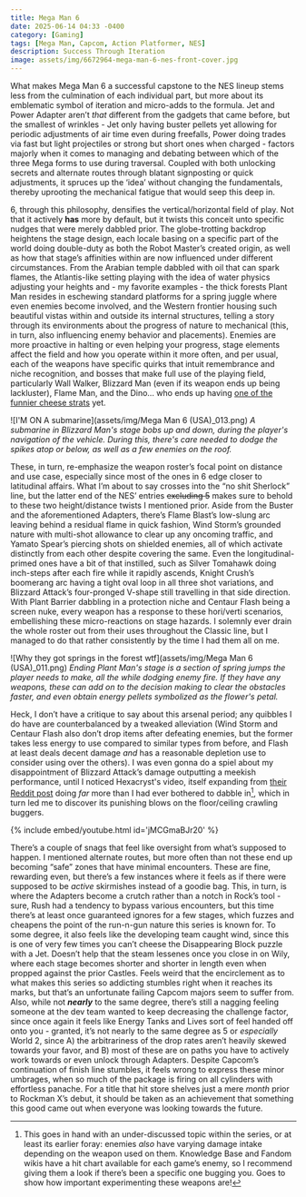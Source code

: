 ```yaml
---
title: Mega Man 6
date: 2025-06-14 04:33 -0400
category: [Gaming]
tags: [Mega Man, Capcom, Action Platformer, NES]
description: Success Through Iteration
image: assets/img/6672964-mega-man-6-nes-front-cover.jpg
---
```


What makes Mega Man 6 a successful capstone to the NES lineup stems less from the culmination of each individual part, but more about its emblematic symbol of iteration and micro-adds to the formula. Jet and Power Adapter aren’t *that* different from the gadgets that came before, but the smallest of wrinkles - Jet only having buster pellets yet allowing for periodic adjustments of air time even during freefalls, Power doing trades via fast but light projectiles or strong but short ones when charged  - factors majorly when it comes to managing and debating between which of the three Mega forms to use during traversal. Coupled with both unlocking secrets and alternate routes through blatant signposting or quick adjustments, it spruces up the ‘idea’ without changing the fundamentals, thereby uprooting the mechanical fatigue that would seep this deep in.

6, through this philosophy, densifies the vertical/horizontal field of play. Not that it actively **has** more by default, but it twists this conceit unto specific nudges that were merely dabbled prior. The globe-trotting backdrop heightens the stage design, each locale basing on a specific part of the world doing double-duty as both the Robot Master’s created origin, as well as how that stage’s affinities within are now influenced under different circumstances. From the Arabian temple dabbled with oil that can spark flames, the Atlantis-like setting playing with the idea of water physics adjusting your heights and - my favorite examples - the thick forests Plant Man resides in eschewing standard platforms for a spring juggle where even enemies become involved, and the Western frontier housing such beautiful vistas within and outside its internal structures, telling a story through its environments about the progress of nature to mechanical (this, in turn, also influencing enemy behavior and placements). Enemies are more proactive in halting or even helping your progress, stage elements affect the field and how you operate within it more often, and per usual, each of the weapons have specific quirks that intuit remembrance and niche recognition, and bosses that make full use of the playing field, particularly Wall Walker, Blizzard Man (even if its weapon ends up being lackluster), Flame Man, and the Dino… who ends up having [one of the funnier cheese strats](https://streamable.com/itpfyd) yet. 

![I'M ON A submarine](assets/img/Mega Man 6 (USA)_013.png)
_A submarine in Blizzard Man's stage bobs up and down, during the player's navigation of the vehicle. During this, there's care needed to dodge the spikes atop or below, as well as a few enemies on the roof._

These, in turn, re-emphasize the weapon roster’s focal point on distance and use case, especially since most of the ones in 6 edge closer to latitudinal affairs. What I’m about to say crosses into the “no shit Sherlock” line, but the latter end of the NES’ entries ~~excluding 5~~ makes sure to behold to these two height/distance twists I mentioned prior. Aside from the Buster and the aforementioned Adapters, there’s Flame Blast’s low-slung arc leaving behind a residual flame in quick fashion, Wind Storm’s grounded nature with multi-shot allowance to clear up any oncoming traffic, and Yamato Spear’s piercing shots on shielded enemies, all of which activate distinctly from each other despite covering the same. Even the longitudinal-primed ones have a bit of that instilled, such as Silver Tomahawk doing inch-steps after each fire while it rapidly ascends, Knight Crush’s boomerang arc having a tight oval loop in all three shot variations, and Blizzard Attack’s four-pronged V-shape still travelling in that side direction. With Plant Barrier dabbling in a protection niche and Centaur Flash being a screen nuke, every weapon has a response to these hori/verti scenarios, embellishing these micro-reactions on stage hazards. I solemnly ever drain the whole roster out from their uses throughout the Classic line, but I managed to do that rather consistently by the time I had them all on me. 

![Why they got springs in the forest wtf](assets/img/Mega Man 6 (USA)_011.png)
_Ending Plant Man's stage is a section of spring jumps the player needs to make, all the while dodging enemy fire. If they have any weapons, these can add on to the decision making to clear the obstacles faster, and even obtain energy pellets symbolized as the flower's petal._

Heck, I don’t have a critique to say about this arsenal period; any quibbles I do have are counterbalanced by a tweaked alleviation (Wind Storm and Centaur Flash also don’t drop items after defeating enemies, but the former takes less energy to use compared to similar types from before, and Flash at least deals decent damage *and* has a reasonable depletion use to consider using over the others). I was even gonna do a spiel about my disappointment of Blizzard Attack’s damage outputting a meekish performance, until I noticed Hexacryst's video, itself expanding from [their Reddit post](https://www.reddit.com/r/Megaman/comments/13geqec/showing_off_with_blizzard_attack/) doing *far* more than I had ever bothered to dabble in[^1], which in turn led me to discover its punishing blows on the floor/ceiling crawling buggers.

{% include embed/youtube.html id='jMCGmaBJr20' %}

There’s a couple of snags that feel like oversight from what’s supposed to happen. I mentioned alternate routes, but more often than not these end up becoming “safe” zones that have minimal encounters. These are fine, rewarding even, but there’s a few instances where it feels as if there were supposed to be *active* skirmishes instead of a goodie bag. This, in turn, is where the Adapters become a crutch rather than a notch in Rock’s tool - sure, Rush had a tendency to bypass various encounters, but this time there’s at least once guaranteed ignores for a few stages, which fuzzes and cheapens the point of the run-n-gun nature this series is known for. To some degree, it also feels like the developing team caught wind, since this is one of very few times you can’t cheese the Disappearing Block puzzle with a Jet. Doesn’t help that the steam lessenes once you close in on Wily, where each stage becomes shorter and shorter in length even when propped against the prior Castles. Feels weird that the encirclement as to what makes this series so addicting stumbles right when it reaches its marks, but that’s an unfortunate failing Capcom majors seem to suffer from.  Also, while not ***nearly*** to the same degree, there’s still a nagging feeling someone at the dev team wanted to keep decreasing the challenge factor, since once again it feels like Energy Tanks and Lives sort of feel handed off onto you - granted, it’s not nearly to the same degree as 5 or *especially* World 2, since A) the arbitrariness of the drop rates aren’t heavily skewed towards your favor, and B) most of these are on paths you have to actively work towards or even unlock through Adapters. Despite Capcom’s continuation of finish line stumbles, it feels wrong to express these minor umbrages, when so much of the package is firing on all cylinders with effortless panache. For a title that hit store shelves just a mere *_month_* prior to Rockman X’s debut, it should be taken as an achievement that something this good came out when everyone was looking towards the future. 

[^1]: This goes in hand with an under-discussed topic within the series, or at least its earlier foray: enemies *also* have varying damage intake depending on the weapon used on them[^2]. Knowledge Base and Fandom wikis have a hit chart available for each game’s enemy, so I recommend giving them a look if there’s been a specific one bugging you. Goes to show how important experimenting these weapons are!

[^2]: Or in some cases, outright **break** parts of [the scripting of their patterns](https://streamable.com/uy4nzq).